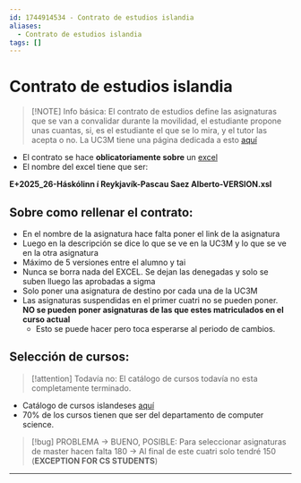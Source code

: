 ```yaml
---
id: 1744914534 - Contrato de estudios islandia
aliases:
  - Contrato de estudios islandia
tags: []
---
```

# Contrato de estudios islandia
> [!NOTE] Info básica: 
> El contrato de estudios define las asignaturas que se van a convalidar durante la movilidad, el estudiante propone unas cuantas, si, es el estudiante el que se lo mira, y el tutor las acepta o no. 
> La UC3M tiene una página dedicada a esto [aquí](https://www.uc3m.es/ss/Satellite/SecretariaVirtual/es/TextoMixta/1371211194976/Contrato_de_Estudios_Learning_Agreement#2asignaturas)
+ El contrato se hace **oblicatoriamente sobre** un [excel](https://www.uc3m.es/secretaria-virtual/media/secretaria-virtual/doc/archivo/plantilla-excel-tais/plantilla-excel-tais.xls)
+ El nombre del excel tiene que ser:
  
**E+2025_26-Háskólinn í Reykjavík-Pascau Saez Alberto-VERSION.xsl**

## Sobre como rellenar el contrato:
+ En el nombre de la asignatura hace falta poner el link de la asignatura
+ Luego en la descripción se dice lo que se ve en la UC3M y lo que se ve en la otra asignatura
+ Máximo de 5 versiones entre el alumno y tai
+ Nunca se borra nada del EXCEL. Se dejan las denegadas y solo se suben lluego las aprobadas a sigma
+ Solo poner una asignatura de destino por cada una de la UC3M
+ Las asignaturas suspendidas en el primer cuatri no se pueden poner. **NO se pueden poner asignaturas de las que estes matriculados en el curso actual**
	+ Esto se puede hacer pero toca esperarse al periodo de cambios. 

## Selección de cursos: 

> [!attention] Todavía no: 
> El catálogo de cursos todavía no esta completamente terminado.  

+ Catálogo de cursos islandeses [aquí](https://www.ru.is/en/namid/um-namid/kennsluskra)
+ 70% de los cursos tienen que ser del departamento de computer science.

> [!bug] PROBLEMA → BUENO, POSIBLE:
>Para seleccionar asignaturas de master hacen falta 180 → Al final de este cuatri solo tendré 150
> (**EXCEPTION FOR CS STUDENTS**)

***
